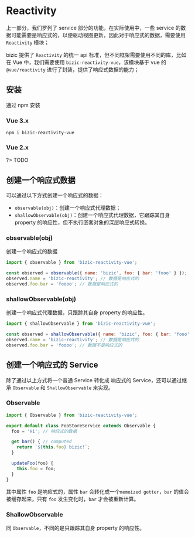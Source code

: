 # Reactivity

上一部分，我们罗列了 service 部分的功能，在实际使用中，一些 service 的数据可能需要是响应式的，以便驱动视图更新，因此对于响应式的数据，需要使用 `Reactivity` 模块；

bizic 提供了 `Reactivity` 的统一 api 标准，但不同框架需要使用不同的库，比如在 Vue 中，我们需要使用 `bizic-reactivity-vue`，该模块基于 vue 的`@vue/reactivity` 进行了封装，提供了响应式数据的能力；

## 安装
通过 npm 安装
<!-- tabs:start -->

### **Vue 3.x**

```shell
npm i bizic-reactivity-vue
```
### **Vue 2.x**

?> TODO

<!-- tabs:end -->

## 创建一个响应式数据

可以通过以下方式创建一个响应式的数据：
  - `observable(obj)`：创建一个响应式代理数据；
  - `shallowObservable(obj)`：创建一个响应式代理数据，它跟踪其自身 property 的响应性，但不执行嵌套对象的深层响应式转换。

### observable(obj)
创建一个响应式的数据
```js
import { observable } from 'bizic-reactivity-vue';

const observed = observable({ name: 'bizic', foo: { bar: 'fooo' } });
observed.name = 'bizic-reactivity'; // 数据是响应式的
observed.foo.bar = 'foooo'; // 数据是响应式的
```

### shallowObservable(obj)
创建一个响应式代理数据，只跟踪其自身 property 的响应性。
```js
import { shallowObservable } from 'bizic-reactivity-vue';

const observed = shallowObservable({ name: 'bizic', foo: { bar: 'fooo' } });
observed.name = 'bizic-reactivity'; // 数据是响应式的
observed.foo.bar = 'foooo'; // 数据不是响应式的
```
## 创建一个响应式的 Service
 
除了通过以上方式将一个普通 Service 转化成 响应式的 Service，还可以通过继承 `Observable` 和 `ShallowObservable` 来实现。

### Observable

```js
import { Observable } from 'bizic-reactivity-vue';

export default class FooStoreService extends Observable {
  foo = 'Hi'; // 响应式的数据

  get bar() { // computed
    return `${this.foo} bizic!`;
  }

  updateFoo(foo) {
    this.foo = foo;
  }
}
```
其中属性 `foo` 是响应式的，属性 `bar` 会转化成一个`memoized getter`，`bar` 的值会被缓存起来，只有 `foo` 发生变化时，`bar` 才会被重新计算。

### ShallowObservable

同 `Observable`，不同的是只跟踪其自身 property 的响应性。